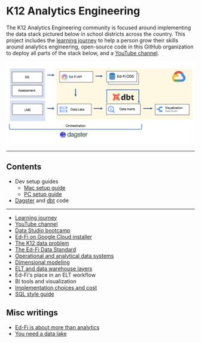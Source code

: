 # K12 Analytics Engineering

The K12 Analytics Engineering community is focused around implementing the data stack pictured below in school districts across the country. This project includes the [learning journey](https://docs.google.com/spreadsheets/d/e/2PACX-1vSAUtZ0bjHTBG-Fux1uuISpk0xlr-zFv1blq2cAxg5HiztZ55JXyd8h6YIco0bjIesaxzM3nBF9EMtu/pubhtml?gid=0&single=true) to help a person grow their skills around analytics engineering, open-source code in this GitHub organization to deploy all parts of the stack below, and a [YouTube channel](https://www.youtube.com/channel/UCMtiBvdj_XGP4gDjh24Z0rw/videos).

![Data stack](/assets/k12_data_stack.png)

----

## Contents

- Dev setup guides
    - [Mac setup guide](./docs/mac_setup_guide.md)
    - [PC setup guide](./docs/pc_setup_guide.md)
- [Dagster](https://github.com/K12-Analytics-Engineering/dagster) and [dbt](https://github.com/K12-Analytics-Engineering/dbt) code
---
- [Learning journey](https://docs.google.com/spreadsheets/d/e/2PACX-1vSAUtZ0bjHTBG-Fux1uuISpk0xlr-zFv1blq2cAxg5HiztZ55JXyd8h6YIco0bjIesaxzM3nBF9EMtu/pubhtml?gid=0&single=true)
- [YouTube channel](https://www.youtube.com/channel/UCMtiBvdj_XGP4gDjh24Z0rw/videos)
- [Data Studio bootcamp](https://k12-analytics-engineering.github.io/data-studio-tutorial)
- [Ed-Fi on Google Cloud installer](https://github.com/K12-Analytics-Engineering/edfi)
- [The K12 data problem ](./docs/k12_data_problem.md)
- [The Ed-Fi Data Standard](./docs/data_standards.md)
- [Operational and analytical data systems](./docs/operational_and_analytical_data_systems.md)
- [Dimensional modeling](./docs/dimensional_modeling.md)
- [ELT and data warehouse layers](./docs/elt_layers.md)
- Ed-Fi's place in an ELT workflow
- BI tools and visualization
- [Implementation choices and cost](./docs/implementation_choices_and_cost.md)
- [SQL style guide](./docs/sql_style_guide.md)


## Misc writings

- [Ed-Fi is about more than analytics](https://medium.com/@marcos_alcozer/ed-fi-is-about-more-than-analytics-9e643608bf89)
- [You need a data lake](https://medium.com/@marcos_alcozer/you-need-a-data-lake-56acedc85a87)

